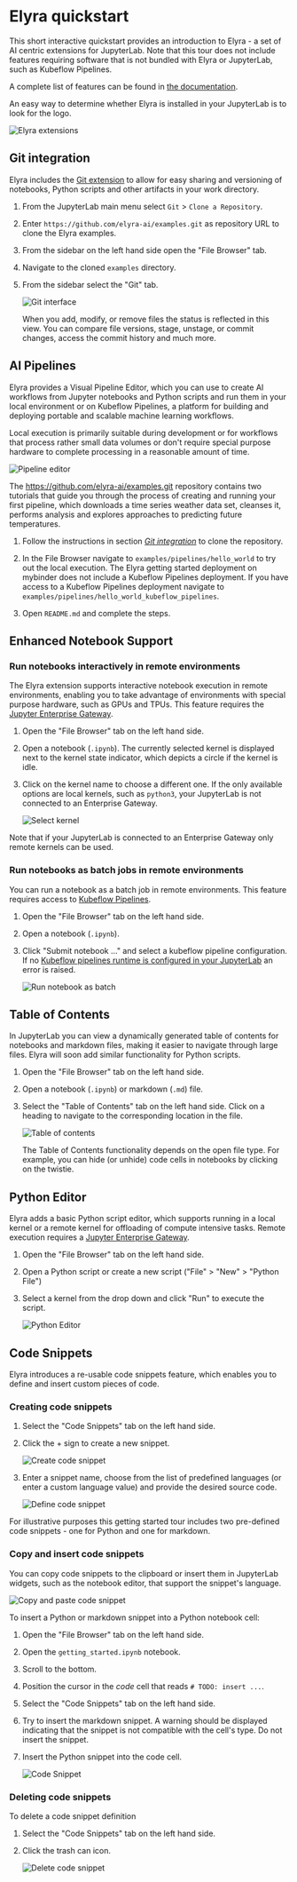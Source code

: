 <!--
{% comment %}
Copyright 2018-2020 Elyra Authors

Licensed under the Apache License, Version 2.0 (the "License");
you may not use this file except in compliance with the License.
You may obtain a copy of the License at

http://www.apache.org/licenses/LICENSE-2.0

Unless required by applicable law or agreed to in writing, software
distributed under the License is distributed on an "AS IS" BASIS,
WITHOUT WARRANTIES OR CONDITIONS OF ANY KIND, either express or implied.
See the License for the specific language governing permissions and
limitations under the License.
{% endcomment %}
-->
# Elyra quickstart

This short interactive quickstart provides an introduction to Elyra - a set of AI centric extensions for JupyterLab. Note that this tour does not include features requiring software that is not bundled with Elyra or JupyterLab, such as Kubeflow Pipelines.

A complete list of features can be found in [the documentation](https://elyra.readthedocs.io/en/latest/getting_started/overview.html).

An easy way to determine whether Elyra is installed in your JupyterLab is to look for the logo.

  ![Elyra extensions](images/elyra.png)

## Git integration

Elyra includes the [Git extension](https://github.com/jupyterlab/jupyterlab-git) to allow for easy sharing and versioning of notebooks, Python scripts and other artifacts in your work directory.

1. From the JupyterLab main menu select `Git` > `Clone a Repository`.
1. Enter `https://github.com/elyra-ai/examples.git` as repository URL to clone the Elyra examples.
1. From the sidebar on the left hand side open the "File Browser" tab.
1. Navigate to the cloned `examples` directory.
1. From the sidebar select the "Git" tab. 

   ![Git interface](images/git-interface.png)

   When you add, modify, or remove files the status is reflected in this view. You can compare file versions, stage, unstage, or commit changes, access the commit history and much more.

## AI Pipelines

Elyra provides a Visual Pipeline Editor, which you can use to create AI workflows from Jupyter notebooks and Python scripts and run them in your local environment or on Kubeflow Pipelines, a platform for building and deploying portable and scalable machine learning workflows.

Local execution is primarily suitable during development or for workflows that process rather small data volumes or don't require special purpose hardware to complete processing in a reasonable amount of time.

![Pipeline editor](images/pipeline-in-editor.png)

The https://github.com/elyra-ai/examples.git repository contains two tutorials that guide you through the process of creating and running your first pipeline, which downloads a time series weather data set, cleanses it, performs analysis and explores approaches to predicting future temperatures.

1. Follow the instructions in section _[Git integration](#git-integration)_ to clone the repository.
1. In the File Browser navigate to `examples/pipelines/hello_world` to try out the local execution. The Elyra getting started deployment on mybinder does not include a Kubeflow Pipelines deployment. If you have access to a Kubeflow Pipelines deployment navigate to `examples/pipelines/hello_world_kubeflow_pipelines`. 

1. Open `README.md` and complete the steps.

## Enhanced Notebook Support

### Run notebooks interactively in remote environments

The Elyra extension supports interactive notebook execution in remote environments, enabling you to take advantage of environments with special purpose hardware, such as GPUs and TPUs. This feature requires the [Jupyter Enterprise Gateway](https://jupyter-enterprise-gateway.readthedocs.io/en/latest/).

1. Open the "File Browser" tab on the left hand side.
1. Open a notebook (`.ipynb`). The currently selected kernel is displayed next to the kernel state indicator, which depicts a circle if the kernel is idle.
1. Click on the kernel name to choose a different one. If the only available options are local kernels, such as `python3`, your JupyterLab is not connected to an Enterprise Gateway.

   ![Select kernel](images/notebook_switch_kernel.png)

Note that if your JupyterLab is connected to an Enterprise Gateway only remote kernels can be used.   

### Run notebooks as batch jobs in remote environments

You can run a notebook as a batch job in remote environments. This feature requires access to [Kubeflow Pipelines](https://www.kubeflow.org/docs/pipelines/overview/pipelines-overview/).

1. Open the "File Browser" tab on the left hand side.
1. Open a notebook (`.ipynb`).
1. Click "Submit notebook ..." and select a kubeflow pipeline configuration. If no [Kubeflow pipelines runtime is configured in your JupyterLab](https://elyra.readthedocs.io/en/latest/user_guide/runtime-conf.html) an error is raised.

   ![Run notebook as batch](images/notebook_batch.png)

## Table of Contents

In JupyterLab you can view a dynamically generated table of contents for notebooks and markdown files, making it easier to navigate through large files. Elyra will soon add similar functionality for Python scripts.

1. Open the "File Browser" tab on the left hand side.
1. Open a notebook (`.ipynb`) or markdown (`.md`) file.
1. Select the "Table of Contents" tab on the left hand side. Click on a heading to navigate to the corresponding location in the file.

   ![Table of contents](images/toc_notebook.png)

   The Table of Contents functionality depends on the open file type. For example, you can hide (or unhide) code cells in notebooks by clicking on the twistie. 

## Python Editor

Elyra adds a basic Python script editor, which supports running in a local kernel or a remote kernel for offloading of compute intensive tasks. Remote execution requires a [Jupyter Enterprise Gateway](https://jupyter-enterprise-gateway.readthedocs.io/en/latest/). 

1. Open the "File Browser" tab on the left hand side.
1. Open a Python script or create a new script ("File" > "New" > "Python File")
1. Select a kernel from the drop down and click "Run" to execute the script.

   ![Python Editor](images/python_editor.png)

## Code Snippets

Elyra introduces a re-usable code snippets feature, which enables you to define and insert custom pieces of code. 

### Creating code snippets

1. Select the "Code Snippets" tab on the left hand side. 
1. Click the + sign to create a new snippet. 

   ![Create code snippet](images/create_code_snippet.png)

1. Enter a snippet name, choose from the list of predefined languages (or enter a custom language value) and provide the desired source code. 

   ![Define code snippet](images/define_code_snippet.png)

For illustrative purposes this getting started tour includes two pre-defined code snippets - one for Python and one for markdown.   

### Copy and insert code snippets

You can copy code snippets to the clipboard or insert them in JupyterLab widgets, such as the notebook editor, that support the snippet's language.

![Copy and paste code snippet](images/consume_code_snippet.png)

To insert a Python or markdown snippet into a Python notebook cell:
1. Open the "File Browser" tab on the left hand side. 
1. Open the `getting_started.ipynb` notebook.
1. Scroll to the bottom.
1. Position the cursor in the _code_ cell that reads `# TODO: insert ...`.
1. Select the "Code Snippets" tab on the left hand side.
1. Try to insert the markdown snippet. A warning should be displayed indicating that the snippet is not compatible with the cell's type. Do not insert the snippet.
1. Insert the Python snippet into the code cell.

   ![Code Snippet](images/insert_code_snippet.png)

### Deleting code snippets

To delete a code snippet definition 

1. Select the "Code Snippets" tab on the left hand side.
1. Click the trash can icon. 

   ![Delete code snippet](images/delete_code_snippet.png)
